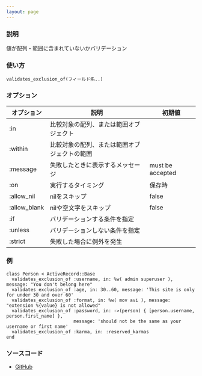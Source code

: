 ```yaml
---
layout: page
---
```


### 説明

値が配列・範囲に含まれていないかバリデーション

### 使い方

    validates_exclusion_of(フィールド名..)

### オプション

| オプション   | 説明                                         | 初期値           |
| ------------ | -------------------------------------------- | ---------------- |
| :in          | 比較対象の配列、または範囲オブジェクト       |                  |
| :within      | 比較対象の配列、または範囲オブジェクトの範囲 |                  |
| :message     | 失敗したときに表示するメッセージ             | must be accepted |
| :on          | 実行するタイミング                           | 保存時           |
| :allow_nil   | nilをスキップ                                | false            |
| :allow_blank | nilや空文字をスキップ                        | false            |
| :if          | バリデーションする条件を指定                 |                  |
| :unless      | バリデーションしない条件を指定               |                  |
| :strict      | 失敗した場合に例外を発生                     |                  |

### 例

    class Person < ActiveRecord::Base
      validates_exclusion_of :username, in: %w( admin superuser ), message: "You don't belong here"
      validates_exclusion_of :age, in: 30..60, message: 'This site is only for under 30 and over 60'
      validates_exclusion_of :format, in: %w( mov avi ), message: "extension %{value} is not allowed"
      validates_exclusion_of :password, in: ->(person) { [person.username, person.first_name] },
                             message: 'should not be the same as your username or first name'
      validates_exclusion_of :karma, in: :reserved_karmas
    end

### ソースコード

- [GitHub](https://github.com/rails/rails/blob/984c3ef2775781d47efa9f541ce570daa2434a80/activemodel/lib/active_model/validations/exclusion.rb#L41)
